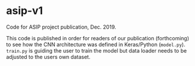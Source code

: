 # asip-v1
Code for ASIP project publication, Dec. 2019.

This code is published in order for readers of our publication (forthcoming) to see how the CNN architecture was defined in Keras/Python (`model.py`).
`train.py` is guiding the user to train the model but data loader needs to be adjusted to the users own dataset.